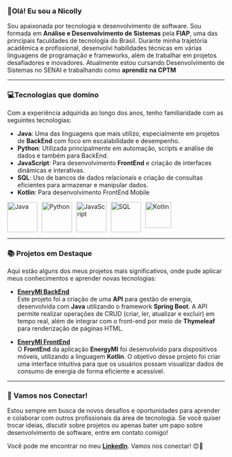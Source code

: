 ### 💖Olá! Eu sou a Nicolly
Sou apaixonada por tecnologia e desenvolvimento de software. Sou formada em **Análise e Desenvolvimento de Sistemas** pela **FIAP**, uma das principais faculdades de tecnologia do Brasil. Durante minha trajetória acadêmica e profissional, desenvolvi habilidades técnicas em várias linguagens de programação e frameworks, além de trabalhar em projetos desafiadores e inovadores. Atualmente estou cursando Desenvolvimento de Sistemas no SENAI e trabalhando como **aprendiz na CPTM**

---

###  💻Tecnologias que domino

Com a experiência adquirida ao longo dos anos, tenho familiaridade com as seguintes tecnologias:

- **Java**: Uma das linguagens que mais utilizo, especialmente em projetos de **BackEnd** com foco em escalabilidade e desempenho. 
- **Python**: Utilizada principalmente em automação, scripts e análise de dados e também para BackEnd.
- **JavaScript**: Para desenvolvimento **FrontEnd** e criação de interfaces dinâmicas e interativas.
- **SQL**: Uso de bancos de dados relacionais e criação de consultas eficientes para armazenar e manipular dados.
- **Kotlin**: Para desenvolvimento FrontEnd Mobile


<div style="display: flex; gap: 10px;"> <img src="https://cdn-icons-png.flaticon.com/512/226/226777.png" alt="Java" width="70" height="70"> <img src="https://img.icons8.com/?size=512&id=13441&format=png" alt="Python" width="70" height="70"> <img src="https://img.icons8.com/?size=512&id=108784&format=png" alt="JavaScript" width="70" height="70"> <img src="https://cdn-icons-png.flaticon.com/512/337/337953.png" alt="SQL" width="70" height="70"> <img src="https://upload.wikimedia.org/wikipedia/commons/thumb/7/74/Kotlin_Icon.png/1200px-Kotlin_Icon.png" alt="Kotlin" width="60" height="60"> </div>

---

###  📚 Projetos em Destaque

Aqui estão alguns dos meus projetos mais significativos, onde pude aplicar meus conhecimentos e aprender novas tecnologias:

- [**EneryMI BackEnd**](https://github.com/nicollyADS/EnergyMI-MVC.git)  
  Este projeto foi a criação de uma **API** para gestão de energia, desenvolvida com **Java** utilizando o framework **Spring Boot**. A API permite realizar operações de CRUD (criar, ler, atualizar e excluir) em tempo real, além de integrar com o front-end por meio de **Thymeleaf** para renderização de páginas HTML.

- [**EneryMI FrontEnd**](https://github.com/nicollyADS/EnergyMI-Kotlin)  
  O **FrontEnd** da aplicação **EnergyMI** foi desenvolvido para dispositivos móveis, utilizando a linguagem **Kotlin**. O objetivo desse projeto foi criar uma interface intuitiva para que os usuários possam visualizar dados de consumo de energia de forma eficiente e acessível.

---

### 💬 Vamos nos Conectar!

Estou sempre em busca de novos desafios e oportunidades para aprender e colaborar com outros profissionais da área de tecnologia. Se você quiser trocar ideias, discutir sobre projetos ou apenas bater um papo sobre desenvolvimento de software, entre em contato comigo!

Você pode me encontrar no meu **[LinkedIn](https://www.linkedin.com/in/nicolly-almeida-aa666b235/)**. Vamos nos conectar! 😊💖
